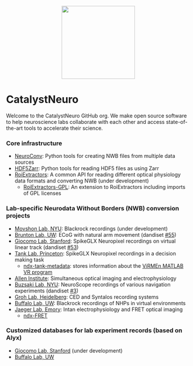 <p align="center">
<img src="https://user-images.githubusercontent.com/51133164/210436509-1f565e74-a473-4e14-bf6a-697ae5612260.png" width="200">
</p>

# CatalystNeuro

Welcome to the CatalystNeuro GitHub org. We make open source software to help neuroscience labs collaborate with each other and access state-of-the-art tools to accelerate their science.

### Core infrastructure
* [NeuroConv](https://github.com/catalystneuro/neuroconv): Python tools for creating NWB files from multiple data sources
* [HDF5Zarr](https://github.com/catalystneuro/HDF5Zarr): Python tools for reading HDF5 files as using Zarr
* [RoiExtractors](https://github.com/catalystneuro/roiextractors): A common API for reading different optical physiology data formats and converting NWB (under development)
  * [RoiExtractors-GPL](https://github.com/catalystneuro/roiextractors-gpl): An extension to RoiExtractors including imports of GPL licenses

### Lab-specific Neurodata Without Borders (NWB) conversion projects
* [Movshon Lab, NYU](https://github.com/catalystneuro/movshon-lab-to-nwb): Blackrock recordings (under development)
* [Brunton Lab, UW](https://github.com/catalystneuro/brunton-lab-to-nwb): ECoG with natural arm movement (dandiset [#55](https://dandiarchive.org/dandiset/000055/draft))
* [Giocomo Lab, Stanford](https://github.com/catalystneuro/giocomo-lab-to-nwb): SpikeGLX Neuropixel recordings on virtual linear track (dandiset [#53](https://dandiarchive.org/dandiset/000053/draft))
* [Tank Lab, Princeton](https://github.com/catalystneuro/tank-lab-to-nwb): SpikeGLX Neuropixel recordings in a decision making task
  * [ndx-tank-metadata](https://github.com/catalystneuro/ndx-tank-metadata): stores information about the [ViRMEn MATLAB VR program](https://pni.princeton.edu/pni-software-tools/virmen)
* [Allen Institute](https://github.com/catalystneuro/allen-oephys-to-nwb): Simultaneous optical imaging and electrophysiology
* [Buzsaki Lab, NYU](https://github.com/catalystneuro/buzsaki-lab-to-nwb): NeuroScope recordings of various navigation experiments (dandiset [#3](https://dandiarchive.org/dandiset/000003/draft))
* [Groh Lab, Heidelberg](https://github.com/catalystneuro/mease-lab-to-nwb): CED and Syntalos recording systems
* [Buffalo Lab, UW](https://github.com/catalystneuro/buffalo-lab-to-nwb): Blackrock recordings of NHPs in virtual environments
* [Jaeger Lab, Emory](https://github.com/catalystneuro/jaeger-lab-to-nwb): Intan electrophysiology and FRET optical imaging
  * [ndx-FRET](https://github.com/catalystneuro/ndx-fret)

### Customized databases for lab experiment records (based on Alyx)
* [Giocomo Lab, Stanford](https://github.com/catalystneuro/giocomo_db) (under development)
* [Buffalo Lab, UW](https://github.com/catalystneuro/buffalo_db)
